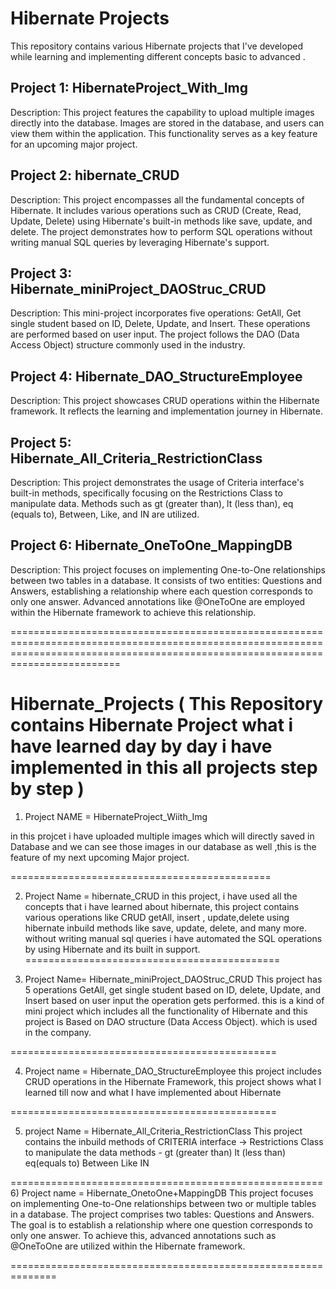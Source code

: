 # Hibernate Projects

This repository contains various Hibernate projects that I've developed while learning and implementing different concepts  basic to advanced .

## Project 1: HibernateProject_With_Img

Description: This project features the capability to upload multiple images directly into the database. Images are stored in the database, and users can view them within the application. This functionality serves as a key feature for an upcoming major project.

## Project 2: hibernate_CRUD

Description: This project encompasses all the fundamental concepts of Hibernate. It includes various operations such as CRUD (Create, Read, Update, Delete) using Hibernate's built-in methods like save, update, and delete. The project demonstrates how to perform SQL operations without writing manual SQL queries by leveraging Hibernate's support.

## Project 3: Hibernate_miniProject_DAOStruc_CRUD

Description: This mini-project incorporates five operations: GetAll, Get single student based on ID, Delete, Update, and Insert. These operations are performed based on user input. The project follows the DAO (Data Access Object) structure commonly used in the industry.

## Project 4: Hibernate_DAO_StructureEmployee

Description: This project showcases CRUD operations within the Hibernate framework. It reflects the learning and implementation journey in Hibernate.

## Project 5: Hibernate_All_Criteria_RestrictionClass

Description: This project demonstrates the usage of Criteria interface's built-in methods, specifically focusing on the Restrictions Class to manipulate data. Methods such as gt (greater than), lt (less than), eq (equals to), Between, Like, and IN are utilized.

## Project 6: Hibernate_OneToOne_MappingDB

Description: This project focuses on implementing One-to-One relationships between two tables in a database. It consists of two entities: Questions and Answers, establishing a relationship where each question corresponds to only one answer. Advanced annotations like @OneToOne are employed within the Hibernate framework to achieve this relationship.

























=====================================================================================================================================================================================

# Hibernate_Projects ( This Repository contains Hibernate Project what i have learned day by day i have implemented in this all projects step by step ) 

1) Project NAME = HibernateProject_Wiith_Img

in this projcet i have uploaded multiple images which will directly saved in Database and we can see those images in our database as well ,this is the feature of my next upcoming Major project.

=============================================

 2) Project Name = hibernate_CRUD
 in this project, i have used all the concepts that i have learned about hibernate, this project contains various operations like CRUD getAll, insert , update,delete using hibernate inbuild methods like save, update, delete, and many 
 more. without writing  manual sql queries i have automated the SQL operations by using Hibernate and its built in support.
============================================

3)  Project Name= Hibernate_miniProject_DAOStruc_CRUD
   This project has 5 operations GetAll, get single student based on ID, delete, Update, and Insert based on user input the operation gets performed. this is a kind of mini project which includes all the functionality of Hibernate and this project is Based on DAO structure (Data Access Object). which is used in the company.
   
==============================================

4) Project name =  Hibernate_DAO_StructureEmployee
  this project includes CRUD operations in the Hibernate Framework, this project shows what I learned till now and what I have implemented about Hibernate

==============================================

5) project Name = Hibernate_All_Criteria_RestrictionClass
 This project contains the inbuild methods of CRITERIA interface -> Restrictions Class to manipulate the data 
methods - 
gt (greater than)
 lt (less than)
eq(equals to)
Between
Like
IN

======================================================
6) Project name = Hibernate_OnetoOne+MappingDB 
This project focuses on implementing One-to-One relationships between two or multiple tables in a database. The project comprises two tables: Questions and Answers. The goal is to establish a relationship where one question corresponds to only one answer. To achieve this, advanced annotations such as @OneToOne are utilized within the Hibernate framework.

==============================================================


